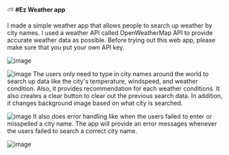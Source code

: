 :partly_sunny: **#Ez Weather app**

I made a simple weather app that allows people to search up weather by city names. I used a weather API called OpenWeatherMap API to provide accurate weather data as possible.
Before trying out this web app, please make sure that you put your own API key.

![image](https://user-images.githubusercontent.com/64029918/145827484-3bdedbc3-37de-4ae3-bd25-2a0b1c507812.png)

![image](https://user-images.githubusercontent.com/64029918/145827811-ab69a563-3528-4526-ad44-81bc21d6f74a.png)
The users only need to type in city names around the world to search up data like the city's
temperature, windspeed, and weather condition. Also, it provides recommendation for each weather conditions.
It also creates a clear button to clear out the previous search data.
In addition, it changes background image based on what city is searched.

![image](https://user-images.githubusercontent.com/64029918/145828580-c7fe4f4d-4813-4bb6-9e7d-915f1b70c30d.png)
It also does error handling like when the users failed to enter or misspelled a city name.
The app will provide an error messages whenever the users failed to search a correct city name.

![image](https://user-images.githubusercontent.com/64029918/145828658-2efc45da-19d9-4bfb-9d94-6a7a7f2998da.png)




